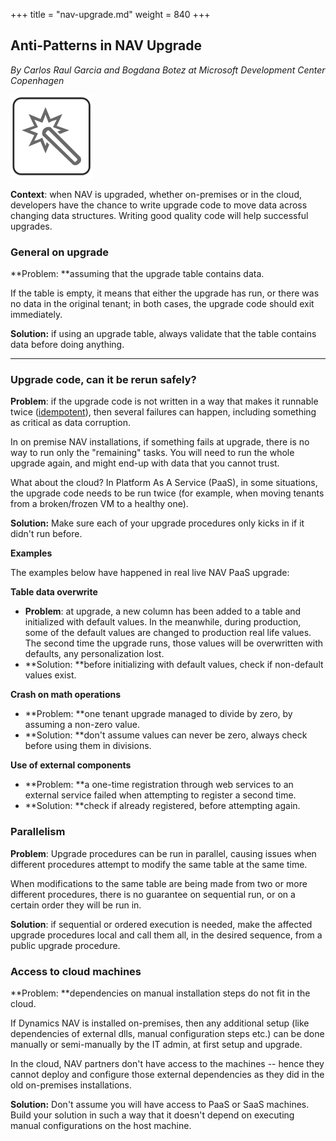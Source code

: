 +++
title = "nav-upgrade.md"
weight = 840
+++
## Anti-Patterns in NAV Upgrade

_By Carlos Raul Garcia and Bogdana Botez at Microsoft Development Center Copenhagen_

_[![ ][image0]][anchor0]_

**Context**: when NAV is upgraded, whether on-premises or in the cloud, developers have the chance to write upgrade code to move data across changing data structures. Writing good quality code will help successful upgrades.

### General on upgrade

**Problem: **assuming that the upgrade table contains data.

If the table is empty, it means that either the upgrade has run, or there was no data in the original tenant; in both cases, the upgrade code should exit immediately.

**Solution:** if using an upgrade table, always validate that the table contains data before doing anything.

****

### Upgrade code, can it be rerun safely?

**Problem**: if the upgrade code is not written in a way that makes it runnable twice ([idempotent][anchor1]), then several failures can happen, including something as critical as data corruption.

In on premise NAV installations, if something fails at upgrade, there is no way to run only the "remaining" tasks. You will need to run the whole upgrade again, and might end-up with data that you cannot trust.

What about the cloud? In Platform As A Service (PaaS), in some situations, the upgrade code needs to be run twice (for example, when moving tenants from a broken/frozen VM to a healthy one).

**Solution:** Make sure each of your upgrade procedures only kicks in if it didn't run before.

**Examples**

The examples below have happened in real live NAV PaaS upgrade:

**Table data overwrite**

* **Problem**: at upgrade, a new column has bee­n added to a table and initialized with default values. In the meanwhile, during production, some of the default values are changed to production real life values. The second time the upgrade runs, those values will be overwritten with defaults, any personalization lost.
* **Solution: **before initializing with default values, check if non-default values exist.

**Crash on math operations**

* **Problem: **one tenant upgrade managed to divide by zero, by assuming a non-zero value.
* **Solution: **don't assume values can never be zero, always check before using them in divisions.

**Use of external components**

* **Problem: **a one-time registration through web services to an external service failed when attempting to register a second time.
* **Solution: **check if already registered, before attempting again.

### Parallelism

**Problem**: Upgrade procedures can be run in parallel, causing issues when different procedures attempt to modify the same table at the same time.

When modifications to the same table are being made from two or more different procedures, there is no guarantee on sequential run, or on a certain order they will be run in.

**Solution**: if sequential or ordered execution is needed, make the affected upgrade procedures local and call them all, in the desired sequence, from a public upgrade procedure.

### Access to cloud machines

**Problem: **dependencies on manual installation steps do not fit in the cloud.

If Dynamics NAV is installed on-premises, then any additional setup (like dependencies of external dlls, manual configuration steps etc.) can be done manually or semi-manually by the IT admin, at first setup and upgrade.

In the cloud, NAV partners don't have access to the machines -- hence they cannot deploy and configure those external dependencies as they did in the old on-premises installations.

**Solution:** Don't assume you will have access to PaaS or SaaS machines. Build your solution in such a way that it doesn't depend on executing manual configurations on the host machine.



[anchor0]: upgrade.png
[anchor1]: http://stackoverflow.com/questions/1077412/what-is-an-idempotent-operation#1077421


[image0]: upgrade.png
